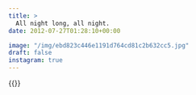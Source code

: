 ```yaml
---
title: >
  All night long, all night.
date: 2012-07-27T01:28:10+00:00

image: "/img/ebd823c446e1191d764cd81c2b632cc5.jpg"
draft: false
instagram: true
---
```


{{<photo src="/img/ebd823c446e1191d764cd81c2b632cc5.jpg">}}
